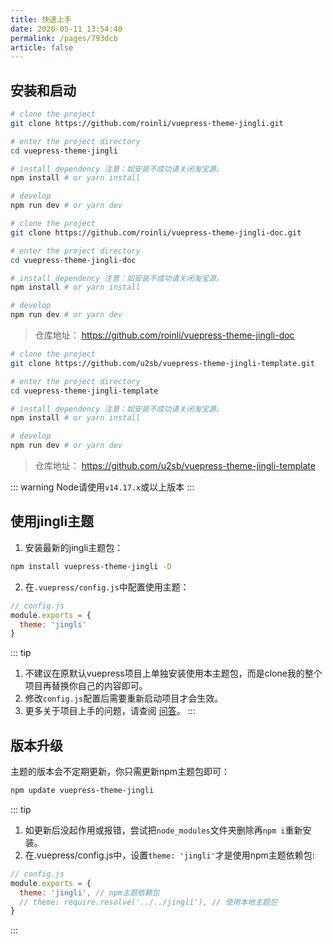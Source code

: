 ```yaml
---
title: 快速上手
date: 2020-05-11 13:54:40
permalink: /pages/793dcb
article: false
---
```


## 安装和启动

<code-group>
  <code-block title="知识库兼博客风格预设配置" active>

```bash
# clone the project
git clone https://github.com/roinli/vuepress-theme-jingli.git

# enter the project directory
cd vuepress-theme-jingli

# install dependency 注意：如安装不成功请关闭淘宝源。
npm install # or yarn install

# develop
npm run dev # or yarn dev
```
  </code-block>

  <code-block title="文档风格预设配置">

```bash
# clone the project
git clone https://github.com/roinli/vuepress-theme-jingli-doc.git

# enter the project directory
cd vuepress-theme-jingli-doc

# install dependency 注意：如安装不成功请关闭淘宝源。
npm install # or yarn install

# develop
npm run dev # or yarn dev
```
> 仓库地址： <https://github.com/roinli/vuepress-theme-jingli-doc>

  </code-block>

  <code-block title="简洁模板预设配置(社区提供)">

```bash
# clone the project
git clone https://github.com/u2sb/vuepress-theme-jingli-template.git

# enter the project directory
cd vuepress-theme-jingli-template

# install dependency 注意：如安装不成功请关闭淘宝源。
npm install # or yarn install

# develop
npm run dev # or yarn dev
```
> 仓库地址： <https://github.com/u2sb/vuepress-theme-jingli-template>

  </code-block>
</code-group>

::: warning
Node请使用`v14.17.x`或以上版本
:::

## 使用jingli主题

1. 安装最新的jingli主题包：
```sh
npm install vuepress-theme-jingli -D
```

2. 在`.vuepress/config.js`中配置使用主题：
```js
// config.js
module.exports = {
  theme: 'jingli'
}
```

::: tip
  1. 不建议在原默认vuepress项目上单独安装使用本主题包，而是clone我的整个项目再替换你自己的内容即可。
  2. 修改`config.js`配置后需要重新启动项目才会生效。
  3. 更多关于项目上手的问题，请查阅 [问答](/pages/9cc27d/)。
:::


## 版本升级

主题的版本会不定期更新，你只需更新npm主题包即可：
```sh
npm update vuepress-theme-jingli
```

::: tip
1. 如更新后没起作用或报错，尝试把`node_modules`文件夹删除再`npm i`重新安装。
2. 在.vuepress/config.js中，设置`theme: 'jingli'`才是使用npm主题依赖包:
```js
// config.js
module.exports = {
  theme: 'jingli', // npm主题依赖包
  // theme: require.resolve('../../jingli'), // 使用本地主题包
}
```
:::

